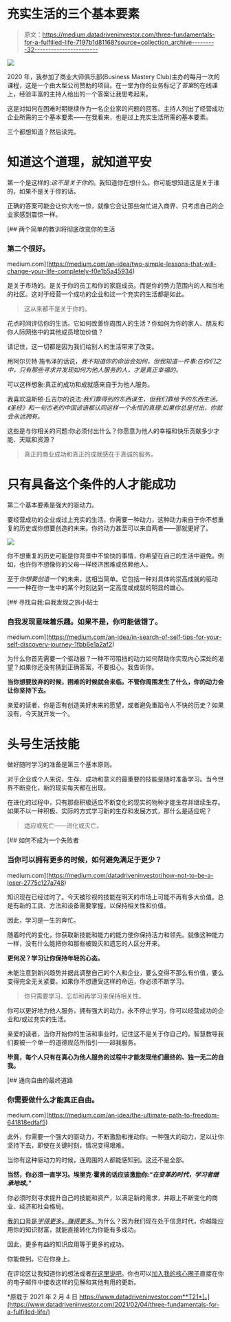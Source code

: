 # 充实生活的三个基本要素

> 原文：<https://medium.datadriveninvestor.com/three-fundamentals-for-a-fulfilled-life-7197b1d81168?source=collection_archive---------32----------------------->

![](img/437d4971366834e09c491514b4b6cb28.png)

2020 年，我参加了商业大师俱乐部(Business Mastery Club)主办的每月一次的课程，这是一个由大型公司赞助的项目。在一堂为你的业务标记了*答案*的在线课上，经验丰富的主持人给出的一个答案让我思考起来。

这是对如何在困难时期继续作为一名企业家的问题的回答。主持人列出了经营成功企业所需的三个基本要素――在我看来，也是过上充实生活所需的基本要素。

三个都想知道？然后读完。

# 知道这个道理，就知道平安

第一个是这样的:*这不是关于你的*。我知道你在想什么。你可能想知道这是关于谁的，如果不是关于你的话。

正确的答案可能会让你大吃一惊，就像它会让那些匆忙进入商界、只考虑自己的企业家感到震惊一样。

[](https://medium.com/an-idea/two-simple-lessons-that-will-change-your-life-completely-f0e1b5a45934) [## 两个简单的教训将彻底改变你的生活

### 第二个很好。

medium.com](https://medium.com/an-idea/two-simple-lessons-that-will-change-your-life-completely-f0e1b5a45934) 

是关于市场的。是关于你的员工和你的家庭成员。而是你的势力范围内的人和当地的社区。这对于经营一个成功的企业和过一个充实的生活都是如此。

> 这从来都不是关于你的。

花点时间评估你的生活。它如何改善你周围人的生活？你如何为你的家人、朋友和你人际网络中的其他成员增加价值？

请记住，这一切都是因为我们给别人的生活带来了改变。

用阿尔贝特·施韦泽的话说，*我不知道你的命运会如何，但我知道一件事:在你们之中，只有那些寻求并发现如何为他人服务的人，才是真正幸福的。*

可以这样想象:真正的成功和成就感来自于为他人服务。

我喜欢温斯顿·丘吉尔的说法:*我们靠得到的东西谋生，但我们靠给予的东西生活。《圣经》和一句古老的中国谚语都认同这样一个永恒的真理:如果你总是付出，你就会永远拥有。*

这些是与你相关的问题:你必须付出什么？你愿意为他人的幸福和快乐贡献多少才能、天赋和资源？

> 真正的商业成功和真正的成就感在于真诚的服务。

# **只有具备这个条件的人才能成功**

第二个基本要素是强大的驱动力。

要经营成功的企业或过上充实的生活，你需要一种动力，这种动力来自于你不想重复的历史或你想要创造的未来。你的动力甚至可以来自两者――那就更好了。

![](img/e26218e3dc5ad2d1f59faeeeb509cadb.png)

你不想重复的历史可能是你背景中不愉快的事情，你希望在自己的生活中避免。例如，也许你不想像你的父母一样经济困难或依赖他人。

至于*你想要创造一个*的未来，这相当简单。它包括一种对具体的崇高成就的驱动――一种在你一生中的某个时刻达到一定高度或成就的明显的雄心。

[](https://medium.com/an-idea/in-search-of-self-tips-for-your-self-discovery-journey-1fbb6e1a2af2) [## 寻找自我:自我发现之旅小贴士

### 自我发现意味着乐趣。如果不是，你可能做错了。

medium.com](https://medium.com/an-idea/in-search-of-self-tips-for-your-self-discovery-journey-1fbb6e1a2af2) 

为什么你首先需要一个驱动器？一种不可阻挡的动力如何帮助你实现内心深处的渴望？如果你还没有猜到正确答案，不要担心。我告诉你。

**当你想要放弃的时候，困难的时候就会来临。不管你周围发生了什么，你的动力会让你坚持下去。**

亲爱的读者，你是否有创造美好未来的愿望，或者避免重蹈令人不快的历史？如果没有，今天就开发一个。

# 头号生活技能

做好随时学习的准备是第三个基本原则。

对于企业或个人来说，生存、成功和意义的最重要的技能是随时准备学习。当今世界不断变化，新的现实每天都在出现。

在进化的过程中，只有那些积极适应不断变化的现实的物种才能生存并继续生存。如果不以一种积极、实际的方式学习新的生存和发展方式，那什么是适应呢？

> 适应或死亡――进化或灭亡。

[](https://medium.com/datadriveninvestor/how-not-to-be-a-loser-2775c127a748) [## 如何不成为一个失败者

### 当你可以拥有更多的时候，如何避免满足于更少？

medium.com](https://medium.com/datadriveninvestor/how-not-to-be-a-loser-2775c127a748) 

知识现在已经过时了。今天被珍视的技能在明天的市场上可能不再有多大价值。总是有新的工具、方法和设备需要掌握，以保持相关性和价值。

因此，学习是一生的奔忙。

随着时代的变化，你获取新技能和能力的能力使你保持活力和领先。就像这种能力一样，没有什么能把你和那些被毁灭和遗忘的人区分开来。

**更何况？学习让你保持年轻的心态。**

未能注意到新兴趋势并据此调整自己的个人和企业，要么变得不那么有价值，要么变得完全无关紧要。如果你不想遭受这样的命运，你必须不断学习。

> 你只需要学习、忘却和再学习来保持相关性。

你可以更好地为他人服务，拥有强大的动力，永不停止学习。你可以经营成功的企业和/或过充实的生活。

亲爱的读者，当你开始你的生活和事业时，记住这不是关于你自己的。智慧教导我们要被一个单一的道德规范所指引――超我服务。

**毕竟，每个人只有在真心为他人服务的过程中才能发现他们最终的、独一无二的自我。**

[](https://medium.com/an-idea/the-ultimate-path-to-freedom-641818edfaf5) [## 通向自由的最终道路

### 你需要做什么才能真正自由。

medium.com](https://medium.com/an-idea/the-ultimate-path-to-freedom-641818edfaf5) 

此外，你需要一个强大的驱动力，不断激励和推动你。一种强大的动力，足以让你坚持下去，即使在关键时刻，情况变得艰难。

当你有这种驱动力的时候，连周围的人都能感知到。这还不是全部。

**当然，你必须一直学习。埃里克·霍弗的话应该激励你:“*在变革的时代，学习者继承地球*。”**

你必须时刻寻求提升自己的技能和资产，以满足新的需求，并跟上不断变化的商业、经济和社会格局。

[我的口号是*学得更多，赚得更多*。](https://olaidozen.com.ng)为什么？因为我们现在处于信息时代，你越能应用你的知识财富，就能直接转化为你能有多成功。

因此，更多有益的知识应用等于更多的成功。

你能做到。它在你身上。

在评论区让我知道你的想法或者[在这里说吧](https://olaidozen.com.ng/contact)。你也可以[加入我的核心圈子](https://olaidozen.com.ng/contact/#newsletter)直接在你的电子邮件中接收这样的见解和其他有用的更新。

*原载于 2021 年 2 月 4 日 https://www.datadriveninvestor.com**T21*[。](https://www.datadriveninvestor.com/2021/02/04/three-fundamentals-for-a-fulfilled-life/)
